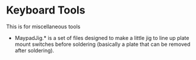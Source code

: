 # Keyboard Tools
This is for miscellaneous tools

* MaypadJig.\* is a set of files designed to make a little jig to line up plate mount switches before soldering (basically a plate that can be removed after soldering). 
